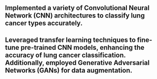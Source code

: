 ## Implemented a variety of Convolutional Neural Network (CNN) architectures to classify lung cancer types accurately.
 
 ## Leveraged transfer learning techniques to fine-tune pre-trained CNN models, enhancing the accuracy of lung cancer classification. Additionally, employed Generative Adversarial Networks (GANs) for data augmentation.
